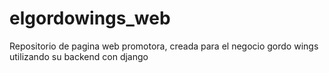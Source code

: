 # elgordowings_web
Repositorio de pagina web promotora, creada para el negocio gordo wings utilizando su backend con django 
